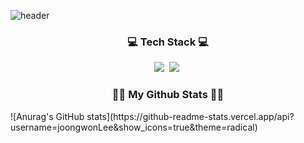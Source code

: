 <!-- ### Hi there 👋 -->

<!--
**joongwonLee/joongwonLee** is a ✨ _special_ ✨ repository because its `README.md` (this file) appears on your GitHub profile.

Here are some ideas to get you started:

- 🔭 I’m currently working on ...
### - 🌱 I’m currently learning iOS & Swift
- 👯 I’m looking to collaborate on ...
- 🤔 I’m looking for help with ...
- 💬 Ask me about ...
- 📫 How to reach me: ...
- 😄 Pronouns: ...
- ⚡ Fun fact: ...
-->

![header](https://capsule-render.vercel.app/api?type=cylinder&color=random&height=300&section=header&text=Joongwon&fontSize=90&rotate=0)

<h3 align="center">💻 Tech Stack 💻</h3>
<p align="center">
<img src="https://img.shields.io/badge/Swift-F05138?style=plastic&logo=Swift&logoColor=orange"/></a>&nbsp
<img src="https://img.shields.io/badge/Python-3766AB?style=plastic&logo=Python&logoColor=white"/></a>&nbsp

<h3 align="center">🧑‍💻 My Github Stats 🧑‍💻</h3>
<!-- <div align="center"> -->
![Anurag's GitHub stats](https://github-readme-stats.vercel.app/api?username=joongwonLee&show_icons=true&theme=radical)

